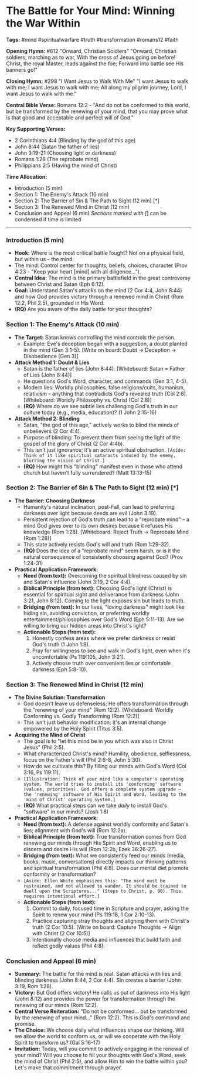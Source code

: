 # The Battle for Your Mind: Winning the War Within

**Tags:** #mind #spiritualwarfare #truth #transformation #romans12 #faith

**Opening Hymn:** #612 "Onward, Christian Soldiers" "Onward, Christian soldiers,
marching as to war, With the cross of Jesus going on before! Christ, the royal
Master, leads against the foe; Forward into battle see His banners go!"

**Closing Hymn:** #298 "I Want Jesus to Walk With Me" "I want Jesus to walk with
me; I want Jesus to walk with me; All along my pilgrim journey, Lord, I want
Jesus to walk with me."

**Central Bible Verse:** Romans 12:2 - "And do not be conformed to this world,
but be transformed by the renewing of your mind, that you may prove what is that
good and acceptable and perfect will of God."

**Key Supporting Verses:**

- 2 Corinthians 4:4 (Blinding by the god of this age)
- John 8:44 (Satan the father of lies)
- John 3:19-21 (Choosing light or darkness)
- Romans 1:28 (The reprobate mind)
- Philippians 2:5 (Having the mind of Christ)

**Time Allocation:**

- Introduction (5 min)
- Section 1: The Enemy's Attack (10 min)
- Section 2: The Barrier of Sin & The Path to Sight (12 min) [*]
- Section 3: The Renewed Mind in Christ (12 min)
- Conclusion and Appeal (6 min) _Sections marked with [_] can be condensed if
  time is limited

---

### Introduction (5 min)

- **Hook:** Where is the most critical battle fought? Not on a physical field,
  but within us – the mind.
- The mind: Control center for thoughts, beliefs, choices, character (Prov
  4:23 - "Keep your heart [mind] with all diligence...").
- **Central Idea:** The mind is the primary battlefield in the great controversy
  between Christ and Satan (Eph 6:12).
- **Goal:** Understand Satan's attacks on the mind (2 Cor 4:4, John 8:44) and
  how God provides victory through a renewed mind in Christ (Rom 12:2, Phil
  2:5), grounded in His Word.
- **(RQ)** Are you aware of the daily battle for your thoughts?

### Section 1: The Enemy's Attack (10 min)

- **The Target:** Satan knows controlling the mind controls the person.
  - Example: Eve's deception began with a suggestion, a doubt planted in the
    mind (Gen 3:1-5). [Write on board: Doubt -> Deception -> Disobedience (Gen
    3)]
- **Attack Method 1: Doubt & Lies**
  - Satan is the father of lies (John 8:44). [Whiteboard: Satan = Father of Lies
    (John 8:44)]
  - He questions God's Word, character, and commands (Gen 3:1, 4-5).
  - Modern lies: Worldly philosophies, false religions/cults, humanism,
    relativism – anything that contradicts God's revealed truth (Col 2:8).
    [Whiteboard: Worldly Philosophy vs. Christ (Col 2:8)]
  - **(RQ)** Where do we see subtle lies challenging God's truth in our culture
    today (e.g., media, education)? (1 John 2:15-16)
- **Attack Method 2: Blinding**
  - Satan, "the god of this age," actively works to blind the minds of
    unbelievers (2 Cor 4:4).
  - Purpose of blinding: To prevent them from seeing the light of the gospel of
    the glory of Christ (2 Cor 4:4b).
  - This isn't just ignorance; it's an active spiritual obstruction.
    `[Aside: Think of it like spiritual cataracts induced by the enemy, blurring the vision of Christ.]`
  - **(RQ)** How might this "blinding" manifest even in those who attend church
    but haven't fully surrendered? (Matt 13:13-15)

### Section 2: The Barrier of Sin & The Path to Sight (12 min) [*]

- **The Barrier: Choosing Darkness**
  - Humanity's natural inclination, post-Fall, can lead to preferring darkness
    over light because deeds are evil (John 3:19).
  - Persistent rejection of God's truth can lead to a "reprobate mind" – a mind
    God gives over to its own desires because it refuses His knowledge (Rom
    1:28). [Whiteboard: Reject Truth -> Reprobate Mind (Rom 1:28)]
  - This state actively resists God's will and truth (Rom 1:29-32).
  - **(RQ)** Does the idea of a "reprobate mind" seem harsh, or is it the
    natural consequence of consistently choosing against God? (Prov 1:24-31)
- **Practical Application Framework:**
  - **Need (from text):** Overcoming the spiritual blindness caused by sin and
    Satan's influence (John 3:19, 2 Cor 4:4).
  - **Biblical Principle (from text):** Choosing God's light (Christ) is
    essential for spiritual sight and deliverance from darkness (John 3:21, John
    8:12). Coming to the light exposes sin but leads to truth.
  - **Bridging (from text):** In our lives, "loving darkness" might look like
    hiding sin, avoiding conviction, or preferring worldly
    entertainment/philosophies over God's Word (Eph 5:11-13). Are we willing to
    bring our hidden areas into Christ's light?
  - **Actionable Steps (from text):**
    1.  Honestly confess areas where we prefer darkness or resist God's truth (1
        John 1:9).
    2.  Pray for willingness to see and walk in God's light, even when it's
        uncomfortable (Ps 119:105, John 3:21).
    3.  Actively choose truth over convenient lies or comfortable darkness (Eph
        5:8-10).

### Section 3: The Renewed Mind in Christ (12 min)

- **The Divine Solution: Transformation**
  - God doesn't leave us defenseless; He offers transformation through the
    "renewing of your mind" (Rom 12:2). [Whiteboard: Worldly Conforming vs.
    Godly Transforming (Rom 12:2)]
  - This isn't just behavior modification; it's an internal change empowered by
    the Holy Spirit (Titus 3:5).
- **Acquiring the Mind of Christ**
  - The goal is to "let this mind be in you which was also in Christ Jesus"
    (Phil 2:5).
  - What characterized Christ's mind? Humility, obedience, selflessness, focus
    on the Father's will (Phil 2:6-8, John 5:30).
  - How do we cultivate this? By filling our minds with God's Word (Col 3:16, Ps
    119:11).
  - `[Illustration: Think of your mind like a computer's operating system. The world tries to install its 'conforming' software (values, priorities). God offers a complete system upgrade – the 'renewing' software of His Spirit and Word, leading to the 'mind of Christ' operating system.]`
  - **(RQ)** What practical steps can we take _daily_ to install God's
    "software" in our minds? (Josh 1:8)
- **Practical Application Framework:**
  - **Need (from text):** A defense against worldly conformity and Satan's lies;
    alignment with God's will (Rom 12:2a).
  - **Biblical Principle (from text):** True transformation comes from God
    renewing our minds through His Spirit and Word, enabling us to discern and
    desire His will (Rom 12:2b, Ezek 36:26-27).
  - **Bridging (from text):** What we consistently feed our minds (media, books,
    music, conversations) directly impacts our thinking patterns and spiritual
    transformation (Phil 4:8). Does our mental diet promote conformity or
    transformation?
  - `[Aside: Ellen White emphasizes this: "The mind must be restrained, and not allowed to wander. It should be trained to dwell upon the Scriptures..." (Steps to Christ, p. 90). This requires intentional effort.]`
  - **Actionable Steps (from text):**
    1.  Commit to daily, focused time in Scripture and prayer, asking the Spirit
        to renew your mind (Ps 119:18, 1 Cor 2:10-13).
    2.  Practice capturing stray thoughts and aligning them with Christ's truth
        (2 Cor 10:5). [Write on board: Capture Thoughts -> Align with Christ (2
        Cor 10:5)]
    3.  Intentionally choose media and influences that build faith and reflect
        godly values (Phil 4:8).

### Conclusion and Appeal (6 min)

- **Summary:** The battle for the mind is real. Satan attacks with lies and
  blinding darkness (John 8:44, 2 Cor 4:4). Sin creates a barrier (John 3:19,
  Rom 1:28).
- **Victory:** But God offers victory! He calls us out of darkness into His
  light (John 8:12) and provides the power for transformation through the
  renewing of our minds (Rom 12:2).
- **Central Verse Reiteration:** "Do not be conformed... but be transformed by
  the renewing of your mind..." (Rom 12:2). This is God's command and promise.
- **The Choice:** We choose daily what influences shape our thinking. Will we
  allow the world to conform us, or will we cooperate with the Holy Spirit to
  transform us? (Gal 5:16-17)
- **Invitation:** Today, will you commit to actively engaging in the renewal of
  your mind? Will you choose to fill your thoughts with God's Word, seek the
  mind of Christ (Phil 2:5), and allow Him to win the battle within you? Let's
  make that commitment through prayer.
